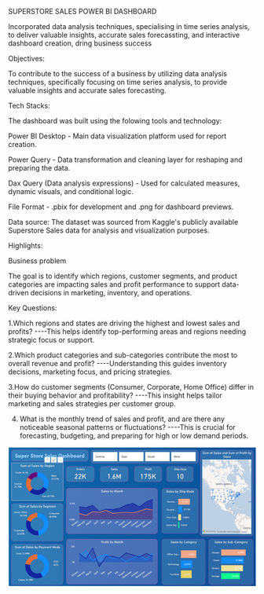 SUPERSTORE SALES POWER BI  DASHBOARD                                                                                                      

Incorporated data analysis techniques, specialising in time series analysis, to deliver valuable insights, accurate sales forecassting, and interactive dashboard creation, dring business success

Objectives:                                                  

To contribute to the success of a business by utilizing data analysis techniques, specifically focusing on time series analysis, to provide valuable insights and accurate sales forecasting.

Tech Stacks: 

The dashboard was built using the folowing tools and technology:

Power BI Desktop - Main data visualization platform used for report creation.

Power Query -  Data transformation and cleaning layer for reshaping and preparing the data.

Dax Query (Data analysis expressions) - Used for calculated measures, dynamic visuals, and conditional logic.

File Format - .pbix for development and .png for dashboard previews. 

Data source:
The dataset was sourced from Kaggle's publicly available Superstore Sales data for analysis and visualization purposes.

Highlights:

Business problem

The goal is to identify which regions, customer segments, and product categories are impacting sales and profit performance to support data-driven decisions in marketing, inventory, and operations.

Key Questions:

1.Which regions and states are driving the highest and lowest sales and profits?
----This helps identify top-performing areas and regions needing strategic focus or support.

2.Which product categories and sub-categories contribute the most to overall revenue and profit?
----Understanding this guides inventory decisions, marketing focus, and pricing strategies.

3.How do customer segments (Consumer, Corporate, Home Office) differ in their buying behavior and profitability?
----This insight helps tailor marketing and sales strategies per customer group.

4. What is the monthly trend of sales and profit, and are there any noticeable seasonal patterns or fluctuations?
----This is crucial for forecasting, budgeting, and preparing for high or low demand periods.

![preview](https://raw.githubusercontent.com/Shreyashi071/Sales-Dashboard/main/SuperStore_Sales_PowerBI_Dashboard_Preview.png)

